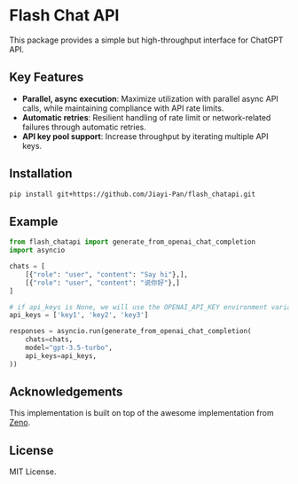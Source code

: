 # Flash Chat API 
This package provides a simple but high-throughput interface for ChatGPT API.

## Key Features
- **Parallel, async execution**: Maximize utilization with parallel async API calls, while maintaining compliance with API rate limits.
- **Automatic retries**: Resilient handling of rate limit or network-related failures through automatic retries.
- **API key pool support**: Increase throughput by iterating multiple API keys.

## Installation
```bash
pip install git+https://github.com/Jiayi-Pan/flash_chatapi.git
```

## Example
```python
from flash_chatapi import generate_from_openai_chat_completion
import asyncio

chats = [
    [{"role": "user", "content": "Say hi"},],
    [{"role": "user", "content": "说你好"},]
]

# if api_keys is None, we will use the OPENAI_API_KEY environment variable
api_keys = ['key1', 'key2', 'key3']

responses = asyncio.run(generate_from_openai_chat_completion(
    chats=chats,
    model="gpt-3.5-turbo",
    api_keys=api_keys,
))
```

## Acknowledgements
This implementation is built on top of the awesome implementation from [Zeno](https://github.com/zeno-ml/zeno-build/blob/main/zeno_build/models/providers/openai_utils.py).


## License
MIT License.
